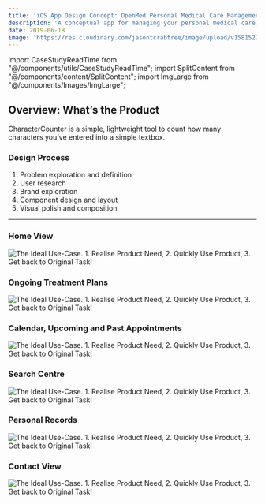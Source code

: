 ```yaml
---
title: 'iOS App Design Concept: OpenMed Personal Medical Care Management'
description: 'A conceptual app for managing your personal medical care, treatments, appointments and practioners.'
date: 2019-06-18
image: 'https://res.cloudinary.com/jasontcrabtree/image/upload/v1581522542/Portfolio-2020/openmed-header-x2.png'
---
```


import CaseStudyReadTime from "@/components/utils/CaseStudyReadTime";
import SplitContent from "@/components/content/SplitContent";
import ImgLarge from "@/components/Images/ImgLarge";

<CaseStudyReadTime readTime="4"/>

<ImgLarge imageSrc="https://res.cloudinary.com/jasontcrabtree/image/upload/v1581522542/Portfolio-2020/openmed-header-x4.png" />

## Overview: What’s the Product

CharacterCounter is a simple, lightweight tool to count how many characters you’ve entered into a simple textbox.

### Design Process

1. Problem exploration and definition
2. User research
3. Brand exploration
4. Component design and layout
5. Visual polish and composition

<SplitContent
left="true"
leftTitle="Challenge"
leftCaption="Starting with the design prompt of “How might we reduce in-person visits to the doctor?”, design a mobile experience to addresses the prompt. Following the design challenge constraints, I designed an iOS app based on currently available technologies."
 right="true"
rightTitle="Outcome"
rightCaption="TODO"
/>

---

<SplitContent
left="true"
leftTitle="Landing Screen"
leftImage="~/assets/images/med-care-app/landing.png"
leftAlt="App Landing Page Screen"
/>

<!-- ![The Ideal Use-Case. 1. Realise Product Need, 2. Quickly Use Product, 3. Get back to Original Task!](~/assets/images/med-care-app/landing.png) -->

### Home View

![The Ideal Use-Case. 1. Realise Product Need, 2. Quickly Use Product, 3. Get back to Original Task!](~/assets/images/med-care-app/home.png)

### Ongoing Treatment Plans

![The Ideal Use-Case. 1. Realise Product Need, 2. Quickly Use Product, 3. Get back to Original Task!](~/assets/images/med-care-app/treatments.png)

### Calendar, Upcoming and Past Appointments

![The Ideal Use-Case. 1. Realise Product Need, 2. Quickly Use Product, 3. Get back to Original Task!](~/assets/images/med-care-app/calendar.png)

### Search Centre

![The Ideal Use-Case. 1. Realise Product Need, 2. Quickly Use Product, 3. Get back to Original Task!](~/assets/images/med-care-app/search.png)

### Personal Records

![The Ideal Use-Case. 1. Realise Product Need, 2. Quickly Use Product, 3. Get back to Original Task!](~/assets/images/med-care-app/records.png)

### Contact View

![The Ideal Use-Case. 1. Realise Product Need, 2. Quickly Use Product, 3. Get back to Original Task!](~/assets/images/med-care-app/contact.png)

<!-- ![The Ideal Use-Case. 1. Realise Product Need, 2. Quickly Use Product, 3. Get back to Original Task!](~/assets/images/med-care-app/notifications.png) -->
